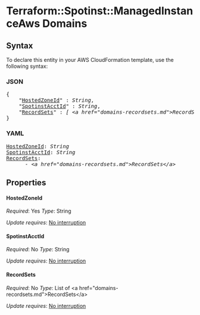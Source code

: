 # Terraform::Spotinst::ManagedInstanceAws Domains

## Syntax

To declare this entity in your AWS CloudFormation template, use the following syntax:

### JSON

<pre>
{
    "<a href="#hostedzoneid" title="HostedZoneId">HostedZoneId</a>" : <i>String</i>,
    "<a href="#spotinstacctid" title="SpotinstAcctId">SpotinstAcctId</a>" : <i>String</i>,
    "<a href="#recordsets" title="RecordSets">RecordSets</a>" : <i>[ &lt;a href=&#34;domains-recordsets.md&#34;&gt;RecordSets&lt;/a&gt;, ... ]</i>
}
</pre>

### YAML

<pre>
<a href="#hostedzoneid" title="HostedZoneId">HostedZoneId</a>: <i>String</i>
<a href="#spotinstacctid" title="SpotinstAcctId">SpotinstAcctId</a>: <i>String</i>
<a href="#recordsets" title="RecordSets">RecordSets</a>: <i>
      - &lt;a href=&#34;domains-recordsets.md&#34;&gt;RecordSets&lt;/a&gt;</i>
</pre>

## Properties

#### HostedZoneId

_Required_: Yes
_Type_: String

_Update requires_: [No interruption](https://docs.aws.amazon.com/AWSCloudFormation/latest/UserGuide/using-cfn-updating-stacks-update-behaviors.html#update-no-interrupt)

#### SpotinstAcctId

_Required_: No
_Type_: String

_Update requires_: [No interruption](https://docs.aws.amazon.com/AWSCloudFormation/latest/UserGuide/using-cfn-updating-stacks-update-behaviors.html#update-no-interrupt)

#### RecordSets

_Required_: No
_Type_: List of &lt;a href=&#34;domains-recordsets.md&#34;&gt;RecordSets&lt;/a&gt;

_Update requires_: [No interruption](https://docs.aws.amazon.com/AWSCloudFormation/latest/UserGuide/using-cfn-updating-stacks-update-behaviors.html#update-no-interrupt)

